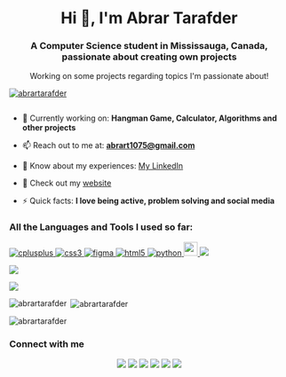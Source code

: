 <h1 align="center">Hi 👋, I'm Abrar Tarafder</h1>
<h3 align="center">A Computer Science student in Mississauga, Canada, passionate about creating own projects</h3>
  
<p align = "center">Working on some projects regarding topics I'm passionate about!</p>

<p align="left"> <a href="https://github.com/ryo-ma/github-profile-trophy"><img src="https://github-profile-trophy.vercel.app/?username=abrartarafder" alt="abrartarafder" /></a> </p>

<p align="left"> <a href="https://twitter.com/" target="blank"><img src="https://img.shields.io/twitter/follow/?logo=twitter&style=for-the-badge" alt="" /></a> </p>

- 🔭 Currently working on: **Hangman Game, Calculator, Algorithms and other projects**

- 📫 Reach out to me at: **abrart1075@gmail.com**

- 📄 Know about my experiences: [My LinkedIn](https://www.linkedin.com/in/abrar-tarafder-3592a4224/)

- 📄 Check out my [website](https://abrart1075.wixsite.com/my-site)

- ⚡ Quick facts: **I love being active, problem solving and social media**


<h3 align="left">All the Languages and Tools I used so far:</h3>
<p align="left"> <a href="https://www.w3schools.com/cpp/" target="_blank" rel="noreferrer"> <img src="https://img.shields.io/badge/c++-%2300599C.svg?style=for-the-badge&logo=c%2B%2B&logoColor=white" alt="cplusplus" /> </a> <a href="https://www.w3schools.com/css/" target="_blank" rel="noreferrer"> <img src="https://img.shields.io/badge/css3-%231572B6.svg?style=for-the-badge&logo=css3&logoColor=white" alt="css3" /> </a> <a href="https://www.figma.com/" target="_blank" rel="noreferrer"> <img src="https://img.shields.io/badge/figma-%23F24E1E.svg?style=for-the-badge&logo=figma&logoColor=white" alt="figma" /> </a> <a href="https://www.w3.org/html/" target="_blank" rel="noreferrer"> <img src="https://img.shields.io/badge/html5-%23E34F26.svg?style=for-the-badge&logo=html5&logoColor=white" alt="html5"/> </a> <a href="https://www.python.org" target="_blank" rel="noreferrer"> <img src="https://img.shields.io/badge/python-3670A0?style=for-the-badge&logo=python&logoColor=ffdd54" alt="python"/> </a>
</a><a href="https://riptutorial.com/assembly" target="blank">  <img src="https://img.shields.io/static/v1?label=Assembly&message=Language&color=grey&style=for-the-badge" height="25"/> </a>
</a><a href="https://www.w3schools.com/java/" target="blank">  <img src="https://img.shields.io/badge/java-%23ED8B00.svg?style=for-the-badge&logo=java&logoColor=white"/> </a>

</a><a href="https://www.w3schools.com/MySQL/default.asp" target="blank">  <img src="https://img.shields.io/badge/mysql-%1f.svg?style=for-the-badge&logo=mysql&logoColor=white"/> </a>


</p
</p>

![](https://komarev.com/ghpvc/?username=abrartarafder&color=orange)

<p><img align="left" src="https://github-readme-stats.vercel.app/api/top-langs?username=abrartarafder&theme=great-gatsby&show_icons=true&locale=en&layout=compact" alt="abrartarafder" /></p>

<p>&nbsp;<img align="center" src="https://github-readme-stats.vercel.app/api?username=abrartarafder&theme=blueberry-duo&show_icons=true&locale=en" alt="abrartarafder" /></p>

<p><img align="center" src="https://github-readme-streak-stats.herokuapp.com/?user=abrartarafder&theme=blueberry-duo" alt="abrartarafder" /></p>

### Connect with me

<p align="center">
<a href="https://abrart1075.wixsite.com/my-site"><img src="https://img.shields.io/badge/-Abrar Website-3423A6?style=for-the-badge&logo=Google-Chrome&logoColor=white"/></a>
<a href="https://www.linkedin.com/in/abrar-jawad-tarafder-3592a4224/"><img src="https://img.shields.io/badge/-Abrar%20Tarafder-0077B5?style=for-the-badge&logo=Linkedin&logoColor=white"/></a>
<a href="mailto:abrart1075@gmail.com"><img src="https://img.shields.io/badge/-abrart1075@gmail.com-D14836?style=for-the-badge&logo=Gmail&logoColor=white"/></a>
<a href="https://instagram.com/abrar.tarafder"><img src="https://img.shields.io/badge/-@abrar.tarafder-E4405F?style=for-the-badge&logo=Instagram&logoColor=white"/></a>
<a href="https://www.leetcode.com/abrart1075"><img src="https://img.shields.io/badge/-abrart1075-FFA116?style=for-the-badge&logo=leetcode&logoColor=white"/></a>
<a href="https://discord.gg/rari1075#0787"><img src="https://img.shields.io/badge/rari0787-%235865F2.svg?style=for-the-badge&logo=discord&logoColor=white"/></a>
</p>



